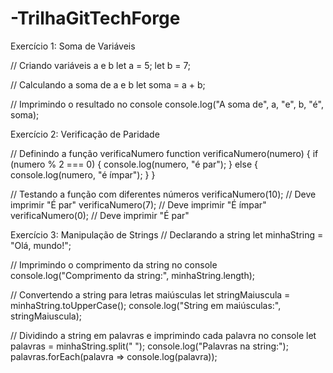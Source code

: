 # -TrilhaGitTechForge
Exercício 1: Soma de Variáveis

// Criando variáveis a e b
let a = 5;
let b = 7;

// Calculando a soma de a e b
let soma = a + b;

// Imprimindo o resultado no console
console.log("A soma de", a, "e", b, "é", soma);

Exercício 2: Verificação de Paridade

// Definindo a função verificaNumero
function verificaNumero(numero) {
    if (numero % 2 === 0) {
        console.log(numero, "é par");
    } else {
        console.log(numero, "é ímpar");
    }
}

// Testando a função com diferentes números
verificaNumero(10); // Deve imprimir "É par"
verificaNumero(7);  // Deve imprimir "É ímpar"
verificaNumero(0);  // Deve imprimir "É par"

Exercício 3: Manipulação de Strings
// Declarando a string
let minhaString = "Olá, mundo!";

// Imprimindo o comprimento da string no console
console.log("Comprimento da string:", minhaString.length);

// Convertendo a string para letras maiúsculas
let stringMaiuscula = minhaString.toUpperCase();
console.log("String em maiúsculas:", stringMaiuscula);

// Dividindo a string em palavras e imprimindo cada palavra no console
let palavras = minhaString.split(" ");
console.log("Palavras na string:");
palavras.forEach(palavra => console.log(palavra));
